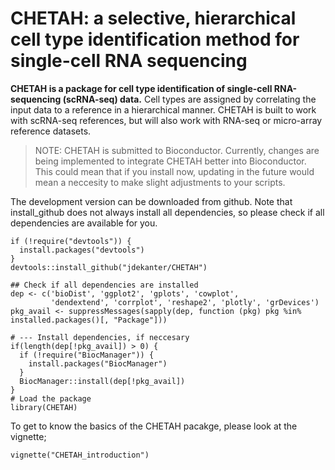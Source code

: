 # CHETAH: a selective, hierarchical cell type identification method for single-cell RNA sequencing
__CHETAH is a package for cell type identification of single-cell RNA-sequencing (scRNA-seq) data.__
Cell types are assigned by correlating the input data to a reference in a hierarchical manner. CHETAH is built to work with scRNA-seq references, but will also work with RNA-seq or micro-array reference datasets.

> NOTE: CHETAH is submitted to Bioconductor.
> Currently, changes are being implemented to integrate CHETAH better into Bioconductor.
> This could mean that if you install now, 
> updating in the future would mean a neccesity to make slight adjustments to your scripts. 

The development version can be downloaded from github.
Note that install_github does not always install all dependencies,
so please check if all dependencies are available for you.
```{r echo=TRUE, eval=FALSE}
if (!require("devtools")) {
  install.packages("devtools")
}
devtools::install_github("jdekanter/CHETAH")

## Check if all dependencies are installed
dep <- c('bioDist', 'ggplot2', 'gplots', 'cowplot',
         'dendextend', 'corrplot', 'reshape2', 'plotly', 'grDevices')
pkg_avail <- suppressMessages(sapply(dep, function (pkg) pkg %in% installed.packages()[, "Package"]))

# --- Install dependencies, if neccesary
if(length(dep[!pkg_avail]) > 0) {
  if (!require("BiocManager")) {
    install.packages("BiocManager")
  }
  BiocManager::install(dep[!pkg_avail])
}
# Load the package
library(CHETAH)
```

To get to know the basics of the CHETAH pacakge, please look at the vignette;
```{r echo=TRUE, eval=FALSE}
vignette("CHETAH_introduction")
```
